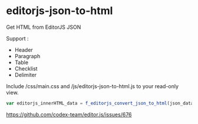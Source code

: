 # editorjs-json-to-html
Get HTML from EditorJS JSON 

Support :
  - Header
  - Paragraph
  - Table
  - Checklist
  - Delimiter

Include /css/main.css and /js/editorjs-json-to-html.js to your read-only view.

```javascript
var editorjs_innerHTML_data = f_editorjs_convert_json_to_html(json_data);
```

https://github.com/codex-team/editor.js/issues/676
